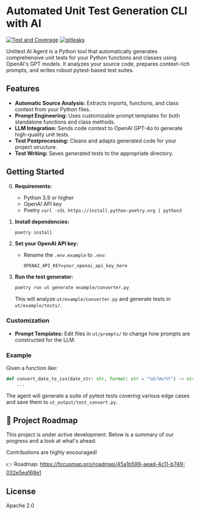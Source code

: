 # Automated Unit Test Generation CLI with AI

[![Test and Coverage](https://github.com/herchila/unittest-ai-agent/actions/workflows/test.yml/badge.svg?branch=main)](https://github.com/herchila/unittest-ai-agent/actions/workflows/test.yml)
[![gitleaks](https://github.com/herchila/unittest-ai-agent/actions/workflows/gitleaks.yml/badge.svg)](https://github.com/herchila/unittest-ai-agent/actions/workflows/gitleaks.yml)

Unittest AI Agent is a Python tool that automatically generates comprehensive unit tests for your Python functions and classes using OpenAI's GPT models. It analyzes your source code, prepares context-rich prompts, and writes robust pytest-based test suites.

## Features

- **Automatic Source Analysis:** Extracts imports, functions, and class context from your Python files.
- **Prompt Engineering:** Uses customizable prompt templates for both standalone functions and class methods.
- **LLM Integration:** Sends code context to OpenAI GPT-4o to generate high-quality unit tests.
- **Test Postprocessing:** Cleans and adapts generated code for your project structure.
- **Test Writing:** Saves generated tests to the appropriate directory.

## Getting Started

0. **Requirements:**
   - Python 3.9 or higher
   - OpenAI API key
   - Poetry `curl -sSL https://install.python-poetry.org | python3`

1. **Install dependencies:**
   ```sh
   poetry install
   ```

2. **Set your OpenAI API key:**
   - Rename the `.env.example` to `.env`:
     ```
     OPENAI_API_KEY=your_openai_api_key_here
     ```

3. **Run the test generator:**
   ```sh
   poetry run ut generate example/converter.py
   ```

   This will analyze `ut/example/converter.py` and generate tests in `ut/example/tests/`.

### Customization

- **Prompt Templates:** Edit files in `ut/prompts/` to change how prompts are constructed for the LLM.

### Example

Given a function like:

```python
def convert_date_to_iso(date_str: str, format: str = "%d/%m/%Y") -> str:
    ...
```

The agent will generate a suite of pytest tests covering various edge cases and save them to `ut_output/test_convert.py`.


## 🚀 Project Roadmap
This project is under active development. Below is a summary of our progress and a look at what's ahead.

Contributions are highly encouraged!

👉 Roadmap: https://focusmap.pro/roadmap/45a1b599-aead-4c11-b749-032e5ea168e1

## License

Apache 2.0
